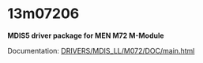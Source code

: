 # 13m07206

**MDIS5 driver package for MEN M72 M-Module**

Documentation: [DRIVERS/MDIS_LL/M072/DOC/main.html](DRIVERS/MDIS_LL/M072/DOC/main.html)
